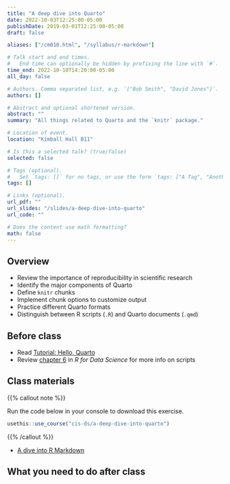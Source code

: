 ```yaml
---
title: "A deep dive into Quarto"
date: 2022-10-03T12:25:00-05:00
publishDate: 2019-03-01T12:25:00-05:00
draft: false

aliases: ["/cm010.html", "/syllabus/r-markdown"]

# Talk start and end times.
#   End time can optionally be hidden by prefixing the line with `#`.
time_end: 2022-10-10T14:20:00-05:00
all_day: false

# Authors. Comma separated list, e.g. `["Bob Smith", "David Jones"]`.
authors: []

# Abstract and optional shortened version.
abstract: ""
summary: "All things related to Quarto and the `knitr` package."

# Location of event.
location: "Kimball Hall B11"

# Is this a selected talk? (true/false)
selected: false

# Tags (optional).
#   Set `tags: []` for no tags, or use the form `tags: ["A Tag", "Another Tag"]` for one or more tags.
tags: []

# Links (optional).
url_pdf: ""
url_slides: "/slides/a-deep-dive-into-quarto"
url_code: ""

# Does the content use math formatting?
math: false
---
```




## Overview

* Review the importance of reproducibility in scientific research
* Identify the major components of Quarto
* Define `knitr` chunks
* Implement chunk options to customize output
* Practice different Quarto formats
* Distinguish between R scripts (`.R`) and Quarto documents (`.qmd`)

## Before class

* Read [Tutorial: Hello, Quarto](https://quarto.org/docs/get-started/hello/rstudio.html)
* Review [chapter 6](http://r4ds.had.co.nz/workflow-scripts.html) in *R for Data Science* for more info on scripts

## Class materials

{{% callout note %}}

Run the code below in your console to download this exercise.

```r
usethis::use_course("cis-ds/a-deep-dive-into-quarto")
```

{{% /callout %}}

* [A dive into R Markdown](/notes/r-markdown/)

## What you need to do after class

